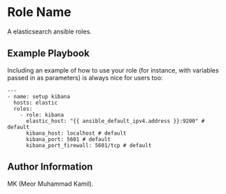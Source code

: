 Role Name
=========

A elasticsearch ansible roles.

Example Playbook
----------------

Including an example of how to use your role (for instance, with variables passed in as parameters) is always nice for users too:

    ---
    - name: setup kibana
      hosts: elastic
      roles:
        - role: kibana
          elastic_host: "{{ ansible_default_ipv4.address }}:9200" # default
          kibana_host: localhost # default
          kibana_port: 5601 # default
          kibana_port_firewall: 5601/tcp # default




Author Information
------------------
MK (Meor Muhammad Kamil).



